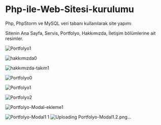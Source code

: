 # Php-ile-Web-Sitesi-kurulumu
Php, PhpStorm ve MySQL veri tabanı kullanılarak site yapımı

Sitenin Ana Sayfa, Servis, Portfolyo, Hakkımızda, İletişim bölümlerine ait resimler.

![Portfolyo1](https://github.com/PelinToy/Php-ile-Web-Sitesi-kurulumu/assets/111890867/b257c5e7-13d8-4de8-b0c9-69490abd57ba)

![hakkımızda0](https://github.com/PelinToy/Php-ile-Web-Sitesi-kurulumu/assets/111890867/2b8960ed-eaeb-4d4d-8bf4-3f434bcd2331)

![hakkımızda-takım1](https://github.com/PelinToy/Php-ile-Web-Sitesi-kurulumu/assets/111890867/84f6e17c-80fa-458d-a1f6-7e7af47b48bc)

![Portfolyo0](https://github.com/PelinToy/Php-ile-Web-Sitesi-kurulumu/assets/111890867/57386cc1-8585-44e5-a84a-14247d3a3b77)

![Portfolyo1](https://github.com/PelinToy/Php-ile-Web-Sitesi-kurulumu/assets/111890867/a516ea05-d156-4218-a46a-332a7eea0cb2)

![Portfolyo2](https://github.com/PelinToy/Php-ile-Web-Sitesi-kurulumu/assets/111890867/2f270a6c-f01c-47d3-8054-8195498bff39)

![Portfolyo-Modal-ekleme1](https://github.com/PelinToy/Php-ile-Web-Sitesi-kurulumu/assets/111890867/6507473d-0e81-416f-a0d0-883914f41b2c)

![Portfolyo-Modal1 1](https://github.com/PelinToy/Php-ile-Web-Sitesi-kurulumu/assets/111890867/a6242a82-27df-4835-a294-18c369c7e565)
![Uploading Portfolyo-Modal1.2.png…]()
